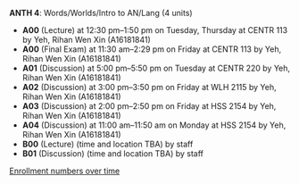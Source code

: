 **ANTH 4**: Words/Worlds/Intro to AN/Lang (4 units)

- **A00** (Lecture) at 12:30 pm–1:50 pm on Tuesday, Thursday at CENTR 113 by Yeh, Rihan Wen Xin (A16181841)
- **A00** (Final Exam) at 11:30 am–2:29 pm on Friday at CENTR 113 by Yeh, Rihan Wen Xin (A16181841)
- **A01** (Discussion) at 5:00 pm–5:50 pm on Tuesday at CENTR 220 by Yeh, Rihan Wen Xin (A16181841)
- **A02** (Discussion) at 3:00 pm–3:50 pm on Friday at WLH 2115 by Yeh, Rihan Wen Xin (A16181841)
- **A03** (Discussion) at 2:00 pm–2:50 pm on Friday at HSS 2154 by Yeh, Rihan Wen Xin (A16181841)
- **A04** (Discussion) at 11:00 am–11:50 am on Monday at HSS 2154 by Yeh, Rihan Wen Xin (A16181841)
- **B00** (Lecture) (time and location TBA) by staff
- **B01** (Discussion) (time and location TBA) by staff

[Enrollment numbers over time](./ANTH4.tsv)
